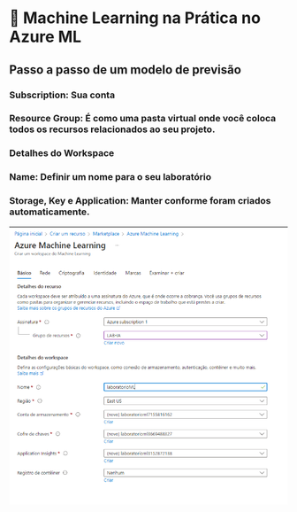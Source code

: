 # 🚀 Machine Learning na Prática no Azure ML

## Passo a passo de um modelo de previsão

### Subscription: Sua conta
###  Resource Group: É como uma pasta virtual onde você coloca todos os recursos relacionados ao seu projeto.

### Detalhes do Workspace
### Name: Definir um nome para o seu laboratório
### Storage, Key e Application: Manter conforme foram criados automaticamente.

![Texto Alternativo](imagens/Etapa1.png)
